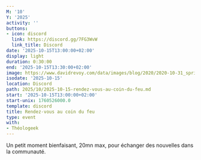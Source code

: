```yaml
---
M: '10'
Y: '2025'
activity: ''
buttons:
- icon: discord
  link: https://discord.gg/7FG3WvW
  link_title: Discord
date: '2025-10-15T13:00:00+02:00'
display: light
duration: 0:30:00
end: '2025-10-15T13:30:00+02:00'
image: https://www.davidrevoy.com/data/images/blog/2020/2020-10-31_spritely_scene.jpg
isodate: '2025-10-15'
location: Discord
path: 2025/10/2025-10-15-rendez-vous-au-coin-du-feu.md
start: '2025-10-15T13:00:00+02:00'
start-unix: 1760526000.0
template: discord
title: Rendez-vous au coin du feu
type: event
with:
- Théologeek
---
```

Un petit moment bienfaisant, 20mn max, pour échanger des nouvelles dans la communauté.